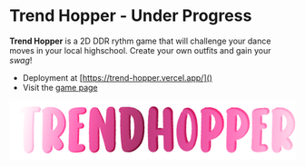 # Trend Hopper - Under Progress

**Trend Hopper** is a 2D DDR rythm game that will challenge your dance moves in your local highschool. Create your own outfits and gain your _swag_!

- Deployment at [https://trend-hopper.vercel.app/]()
- Visit the [game page](https://scruffyhere.itch.io/dorothea-city)

![Logo](./public/img/gameLogo.png)
